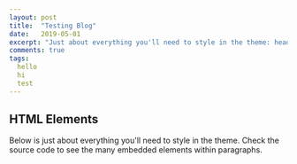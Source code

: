 ```yaml
---
layout: post
title:  "Testing Blog"
date:   2019-05-01
excerpt: "Just about everything you'll need to style in the theme: headings, paragraphs, blockquotes, tables, code blocks, and more."
comments: true
tags:
  hello
  hi
  test
---
```


## HTML Elements

Below is just about everything you'll need to style in the theme. Check the source code to see the many embedded elements within paragraphs.

